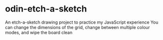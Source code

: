 # odin-etch-a-sketch

An etch-a-sketch drawing project to practice my JavaScript experience
You can change the dimensions of the grid, change between multiple colour modes, and wipe the board clean
